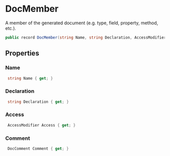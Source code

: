 # DocMember
A member of the generated document (e.g. type, field, property, method, etc.).

```cs
public record DocMember(string Name, string Declaration, AccessModifier Access, DocComment Comment)
```

## Properties
### Name
```cs
 string Name { get; }
```

### Declaration
```cs
 string Declaration { get; }
```

### Access
```cs
 AccessModifier Access { get; }
```

### Comment
```cs
 DocComment Comment { get; }
```

